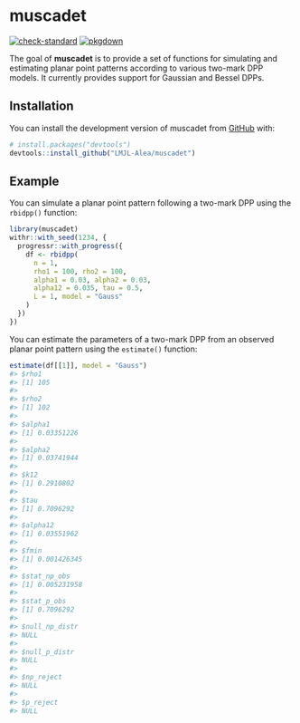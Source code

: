 
<!-- README.md is generated from README.Rmd. Please edit that file -->

# muscadet

<!-- badges: start -->

[![check-standard](https://github.com/LMJL-Alea/muscadet/actions/workflows/check-standard.yaml/badge.svg)](https://github.com/LMJL-Alea/muscadet/actions/workflows/check-standard.yaml)
[![pkgdown](https://github.com/LMJL-Alea/muscadet/actions/workflows/pkgdown.yaml/badge.svg)](https://github.com/LMJL-Alea/muscadet/actions/workflows/pkgdown.yaml)
<!-- badges: end -->

The goal of **muscadet** is to provide a set of functions for simulating
and estimating planar point patterns according to various two-mark DPP
models. It currently provides support for Gaussian and Bessel DPPs.

## Installation

You can install the development version of muscadet from
[GitHub](https://github.com/) with:

``` r
# install.packages("devtools")
devtools::install_github("LMJL-Alea/muscadet")
```

## Example

You can simulate a planar point pattern following a two-mark DPP using
the `rbidpp()` function:

``` r
library(muscadet)
withr::with_seed(1234, {
  progressr::with_progress({
    df <- rbidpp(
      n = 1, 
      rho1 = 100, rho2 = 100, 
      alpha1 = 0.03, alpha2 = 0.03, 
      alpha12 = 0.035, tau = 0.5, 
      L = 1, model = "Gauss"
    )  
  })
})
```

You can estimate the parameters of a two-mark DPP from an observed
planar point pattern using the `estimate()` function:

``` r
estimate(df[[1]], model = "Gauss")
#> $rho1
#> [1] 105
#> 
#> $rho2
#> [1] 102
#> 
#> $alpha1
#> [1] 0.03351226
#> 
#> $alpha2
#> [1] 0.03741944
#> 
#> $k12
#> [1] 0.2910802
#> 
#> $tau
#> [1] 0.7096292
#> 
#> $alpha12
#> [1] 0.03551962
#> 
#> $fmin
#> [1] 0.001426345
#> 
#> $stat_np_obs
#> [1] 0.005231958
#> 
#> $stat_p_obs
#> [1] 0.7096292
#> 
#> $null_np_distr
#> NULL
#> 
#> $null_p_distr
#> NULL
#> 
#> $np_reject
#> NULL
#> 
#> $p_reject
#> NULL
```
